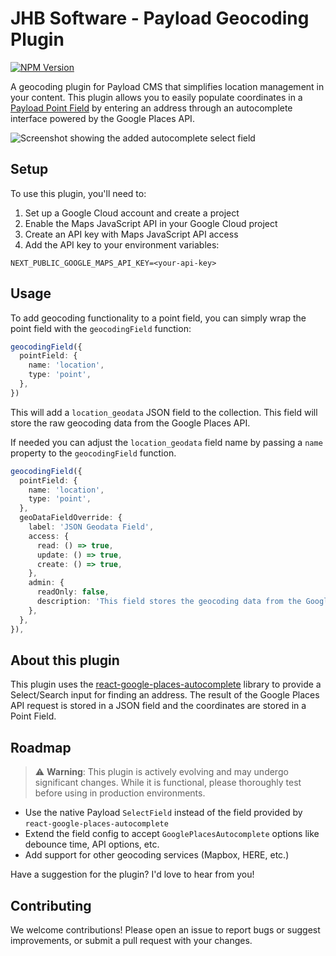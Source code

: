 # JHB Software - Payload Geocoding Plugin

[![NPM Version](https://img.shields.io/npm/v/%40jhb.software%2Fpayload-geocoding-plugin)](https://www.npmjs.com/package/@jhb.software/payload-geocoding-plugin)

A geocoding plugin for Payload CMS that simplifies location management in your content. This plugin allows you to easily populate coordinates in a [Payload Point Field](https://payloadcms.com/docs/fields/point) by entering an address through an autocomplete interface powered by the Google Places API.

![Screenshot showing the added autocomplete select field](https://github.com/user-attachments/assets/13e0b9f8-dc69-47de-9691-384ebf1d0868)


## Setup

To use this plugin, you'll need to:

1. Set up a Google Cloud account and create a project
2. Enable the Maps JavaScript API in your Google Cloud project
3. Create an API key with Maps JavaScript API access
4. Add the API key to your environment variables:

```
NEXT_PUBLIC_GOOGLE_MAPS_API_KEY=<your-api-key>
```

## Usage

To add geocoding functionality to a point field, you can simply wrap the point field with the `geocodingField` function:

```ts
geocodingField({
  pointField: {
    name: 'location',
    type: 'point',
  },
})
```

This will add a `location_geodata` JSON field to the collection. This field will store the raw geocoding data from the Google Places API.

If needed you can adjust the `location_geodata` field name by passing a `name` property to the `geocodingField` function.

```ts
geocodingField({
  pointField: {
    name: 'location',
    type: 'point',
  },
  geoDataFieldOverride: {
    label: 'JSON Geodata Field',
    access: {
      read: () => true,
      update: () => true,
      create: () => true,
    },
    admin: {
      readOnly: false,
      description: 'This field stores the geocoding data from the Google Places API.',
    },
  },
}),
```

## About this plugin

This plugin uses the [react-google-places-autocomplete](https://www.npmjs.com/package/react-google-places-autocomplete) library to provide a Select/Search input for finding an address. The result of the Google Places API request is stored in a JSON field and the coordinates are stored in a Point Field.

## Roadmap

> ⚠️ **Warning**: This plugin is actively evolving and may undergo significant changes. While it is functional, please thoroughly test before using in production environments.

- Use the native Payload `SelectField` instead of the field provided by `react-google-places-autocomplete`
- Extend the field config to accept `GooglePlacesAutocomplete` options like debounce time, API options, etc.
- Add support for other geocoding services (Mapbox, HERE, etc.)

Have a suggestion for the plugin? I'd love to hear from you!

## Contributing

We welcome contributions! Please open an issue to report bugs or suggest improvements, or submit a pull request with your changes.
